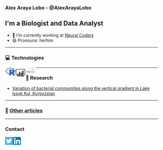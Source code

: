 ### Alex Araya Lobo - @AlexArayaLobo

## I'm a Biologist and Data Analyst


- 🔭 I’m currently working at [Neural Coders][website]
- 😄 Pronouns: he/him

---

### 💻 Technologies
[<img align="left" alt="R" width="34px" src="https://github.com/AlexArayaLobo/Technologies/blob/main/Technologies/Rlogo.png?raw=true"/>][R]
[<img align="left" alt="PowerBI" width="34px" src="https://github.com/AlexArayaLobo/Technologies/blob/main/Technologies/power-bi.png?raw=true"/>][MySQL]
[<img align="left" alt="MySQL" width="34px" src="https://github.com/AlexArayaLobo/Technologies/blob/main/Technologies/mysql.png?raw=true"/>][PowerBI]

---

### 📝 Research

- [Variation of bacterial communities along the vertical gradient in Lake Issyk Kul, Kyrgyzstan](https://www.biorxiv.org/content/10.1101/864355v1)

---

### 📌 [Other articles][articles]

---

### Contact
[<img align="left" alt="Twitter" width="26px" src="https://github.com/AlexArayaLobo/Technologies/blob/main/Technologies/Twitter.png?raw=true"/>][twitter]
[<img align="left" alt="Linkedin" width="26px" src="https://github.com/AlexArayaLobo/Technologies/blob/main/Technologies/linkedin.png?raw=true"/>][linkedin]


<!-- LINKS -->
[website]: https://neuralcoders.com/
[articles]: https://neuralcoders.com/public/Articles/articles.html
[twitter]: https://twitter.com/alexaraya_27
[linkedin]: https://www.linkedin.com/in/alex-araya-lobo-184b6b196/
[R]: https://www.r-project.org/
[mySQL]: https://www.mysql.com/
[PowerBI]: https://powerbi.microsoft.com/es-es/


